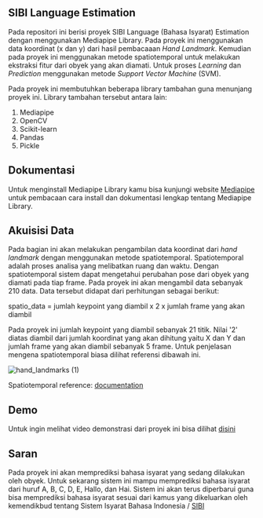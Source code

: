 ## <div>SIBI Language Estimation</div>
Pada repositori ini berisi proyek SIBI Language (Bahasa Isyarat) Estimation dengan menggunakan Mediapipe Library. Pada proyek ini menggunakan data koordinat (x dan y) dari hasil pembacaaan *Hand Landmark*. Kemudian pada proyek ini menggunakan metode spatiotemporal untuk melakukan ekstraksi fitur dari obyek yang akan diamati. Untuk proses *Learning* dan *Prediction* menggunakan metode *Support Vector Machine* (SVM).

Pada proyek ini membutuhkan beberapa library tambahan guna menunjang proyek ini. Library tambahan tersebut antara lain:
1.   Mediapipe
2.   OpenCV
3.   Scikit-learn
4.   Pandas
5.   Pickle

## <div>Dokumentasi</div>

Untuk menginstall Mediapipe Library kamu bisa kunjungi website [Mediapipe](https://google.github.io/mediapipe/) untuk pembacaan cara install dan dokumentasi lengkap tentang Mediapipe Library.

## <div>Akuisisi Data</div>

Pada bagian ini akan melakukan pengambilan data koordinat dari *hand landmark* dengan menggunakan metode spatiotemporal. Spatiotemporal adalah proses analisa yang melibatkan ruang dan waktu. Dengan spatiotemporal sistem dapat mengetahui perubahan pose dari obyek yang diamati pada tiap frame. Pada proyek ini akan mengambil data sebanyak 210 data. Data tersebut didapat dari perhitungan sebagai berikut:

  spatio_data = jumlah keypoint yang diambil x 2 x jumlah frame yang akan diambil

Pada proyek ini jumlah keypoint yang diambil sebanyak 21 titik. Nilai '2' diatas diambil dari jumlah koordinat yang akan dihitung yaitu X dan Y dan jumlah frame yang akan diambil sebanyak 5 frame. Untuk penjelasan mengena spatiotemporal biasa dilihat referensi dibawah ini. 

![hand_landmarks (1)](https://user-images.githubusercontent.com/51139989/189511491-d3043ec0-f71c-4837-ab6c-ce9195cd2139.png)

Spatiotemporal reference: [documentation](https://drive.google.com/file/d/18DpgE5vpjp3kihcZ48wzgN0cfSk5AUNo/view?usp=sharing)

## <div>Demo</div>

Untuk ingin melihat video demonstrasi dari proyek ini bisa dilihat [disini](https://youtu.be/v6xm07VC5A0)

## <div>Saran</div>

Pada proyek ini akan memprediksi bahasa isyarat yang sedang dilakukan oleh obyek. Untuk sekarang sistem ini mampu memprediksi bahasa isyarat dari huruf A, B, C, D, E, Hallo, dan Hai. Sistem ini akan terus diperbarui guna bisa memprediksi bahasa isyarat sesuai dari kamus yang dikeluarkan oleh kemendikbud tentang Sistem Isyarat Bahasa Indonesia / [SIBI](https://pmpk.kemdikbud.go.id/sibi/kosakata)

